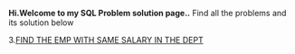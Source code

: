 **Hi.Welcome to my SQL Problem solution page..**
Find all the problems and its solution below

3.[FIND THE EMP WITH SAME SALARY IN THE DEPT](https://github.com/baskaran12/SQL_PROBLEMS/blob/main/PROB_3)
